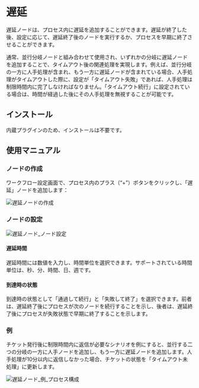 # 遅延

<PluginInfo name="workflow-delay" link="/handbook/workflow-delay"></PluginInfo>

遅延ノードは、プロセス内に遅延を追加することができます。遅延が終了した後、設定に応じて、遅延終了後のノードを実行するか、プロセスを早期に終了させることができます。

通常、並行分岐ノードと組み合わせて使用され、いずれかの分岐に遅延ノードを追加することで、タイムアウト後の関連処理を実現します。例えば、並行分岐の一方に人手処理が含まれ、もう一方に遅延ノードが含まれている場合、人手処理がタイムアウトした際に、設定が「タイムアウト失敗」であれば、人手処理は制限時間内に完了しなければなりません。「タイムアウト続行」に設定されている場合は、時間が経過した後にその人手処理を無視することが可能です。

## インストール

内蔵プラグインのため、インストールは不要です。

## 使用マニュアル

### ノードの作成

ワークフロー設定画面で、プロセス内のプラス（“+”）ボタンをクリックし、「遅延」ノードを追加します：

![遅延ノードの作成](https://static-docs.nocobase.com/d0816999c9f7acaec1c409bd8fb6cc36.png)

### ノードの設定

![遅延ノード_ノード設定](https://static-docs.nocobase.com/5fe8a36535f20a087a0148ffa1cd2aea.png)

#### 遅延時間

遅延時間には数値を入力し、時間単位を選択できます。サポートされている時間単位は、秒、分、時間、日、週です。

#### 到達時の状態

到達時の状態として「通過して続行」と「失敗して終了」を選択できます。前者は、遅延終了後にプロセスが次のノードを続行することを示し、後者は、遅延終了後にプロセスが失敗状態で早期に終了することを示します。

### 例

チケット発行後に制限時間内に返信が必要なシナリオを例にすると、並行する二つの分岐の一方に人手ノードを追加し、もう一方に遅延ノードを追加します。人手処理が10分以内に返信しなかった場合、チケットの状態を「タイムアウト未処理」に更新します。

![遅延ノード_例_プロセス構成](https://static-docs.nocobase.com/898c84adc376dc211b003a62e16e8e5b.png)

